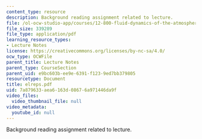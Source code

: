 ```yaml
---
content_type: resource
description: Background reading assignment related to lecture.
file: /ol-ocw-studio-app/courses/12-800-fluid-dynamics-of-the-atmosphere-and-ocean-fall-2004/7a879633aea6163d08676a971446da9f_elreps.pdf
file_size: 339289
file_type: application/pdf
learning_resource_types:
- Lecture Notes
license: https://creativecommons.org/licenses/by-nc-sa/4.0/
ocw_type: OCWFile
parent_title: Lecture Notes
parent_type: CourseSection
parent_uid: e9bc603b-ee9e-6391-f123-9ed7bb379805
resourcetype: Document
title: elreps.pdf
uid: 7a879633-aea6-163d-0867-6a971446da9f
video_files:
  video_thumbnail_file: null
video_metadata:
  youtube_id: null
---
```

Background reading assignment related to lecture.